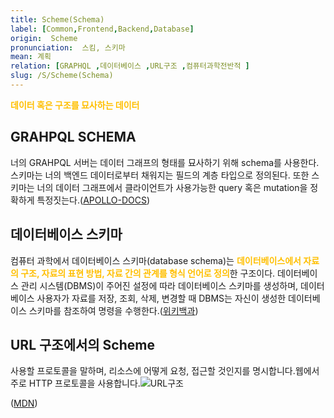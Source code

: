 ```yaml
---
title: Scheme(Schema)
label: [Common,Frontend,Backend,Database]
origin:  Scheme
pronunciation:  스킴, 스키마
mean: 계획
relation: [GRAPHQL ,데이터베이스 ,URL구조 ,컴퓨터과학전반적 ]
slug: /S/Scheme(Schema)
---
```


<content>
<p><span style="color:#FFBF00; font-weight:bold;">데이터 혹은 구조를 묘사하는 데이터</span></p><h2 id="grahpqlschema">GRAHPQL SCHEMA</h2><p>너의 GRAHPQL 서버는 데이터 그래프의 형태를 묘사하기 위해 schema를 사용한다. 스키마는 너의 백엔드 데이터로부터 채워지는 필드의 계층 타입으로 정의된다. 또한 스키마는 너의 데이터 그래프에서 클라이언트가 사용가능한 query 혹은 mutation을 정확하게 특정짓는다.(<a href="https://www.apollographql.com/docs/apollo-server/schema/schema/">APOLLO-DOCS</a>)</p><h2 id="">데이터베이스 스키마</h2><p>컴퓨터 과학에서 데이터베이스 스키마(database schema)는 <span style="color:#FFBF00; font-weight:bold;">데이터베이스에서 자료의 구조, 자료의 표현 방법, 자료 간의 관계를 형식 언어로 정의</span>한 구조이다. 데이터베이스 관리 시스템(DBMS)이 주어진 설정에 따라 데이터베이스 스키마를 생성하며, 데이터베이스 사용자가 자료를 저장, 조회, 삭제, 변경할 때 DBMS는 자신이 생성한 데이터베이스 스키마를 참조하여 명령을 수행한다.(<a href="https://ko.wikipedia.org/wiki/%EB%8D%B0%EC%9D%B4%ED%84%B0%EB%B2%A0%EC%9D%B4%EC%8A%A4_%EC%8A%A4%ED%82%A4%EB%A7%88">위키백과</a>)</p><h2 id="urlscheme">URL 구조에서의 Scheme</h2><p>사용할 프로토콜을 말하며, 리소스에 어떻게 요청, 접근할 것인지를 명시합니다.웹에서 주로 HTTP 프로토콜을 사용합니다.<img src="../2TAT1C/Scheme_1.png" alt="URL구조" /></p><p>(<a href="https://developer.mozilla.org/ko/docs/Web/HTTP/Basics_of_HTTP/Identifying_resources_on_the_Web">MDN</a>)</p>
</content>
